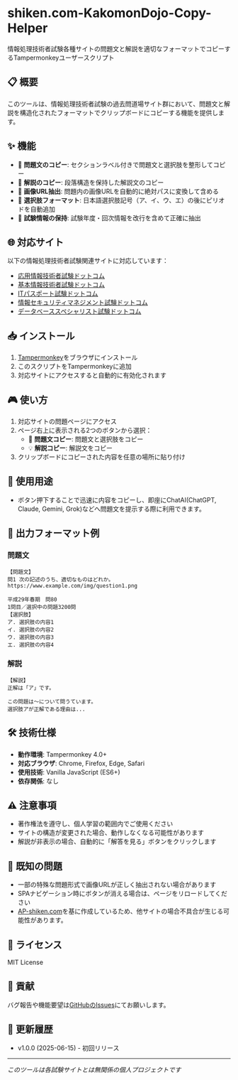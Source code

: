 # shiken.com-KakomonDojo-Copy-Helper

情報処理技術者試験各種サイトの問題文と解説を適切なフォーマットでコピーするTampermonkeyユーザースクリプト

## 📋 概要

このツールは、情報処理技術者試験の過去問道場サイト群において、問題文と解説を構造化されたフォーマットでクリップボードにコピーする機能を提供します。

## ✨ 機能

- 🔹 **問題文のコピー**: セクションラベル付きで問題文と選択肢を整形してコピー
- 🔹 **解説のコピー**: 段落構造を保持した解説文のコピー
- 🔹 **画像URL抽出**: 問題内の画像URLを自動的に絶対パスに変換して含める
- 🔹 **選択肢フォーマット**: 日本語選択肢記号（ア、イ、ウ、エ）の後にピリオドを自動追加
- 🔹 **試験情報の保持**: 試験年度・回次情報を改行を含めて正確に抽出

## 🌐 対応サイト

以下の情報処理技術者試験関連サイトに対応しています：

- [応用情報技術者試験ドットコム](https://www.ap-siken.com/)
- [基本情報技術者試験ドットコム](https://www.fe-siken.com/)
- [ITパスポート試験ドットコム](https://www.itpassportsiken.com/)
- [情報セキュリティマネジメント試験ドットコム](https://www.sg-siken.com/)
- [データベーススペシャリスト試験ドットコム](https://www.db-siken.com/)

## 📥 インストール

1. [Tampermonkey](https://www.tampermonkey.net/)をブラウザにインストール
2. このスクリプトをTampermonkeyに追加
3. 対応サイトにアクセスすると自動的に有効化されます

## 🎮 使い方

1. 対応サイトの問題ページにアクセス
2. ページ右上に表示される2つのボタンから選択：
   - 📝 **問題文コピー**: 問題文と選択肢をコピー
   - 💡 **解説コピー**: 解説文をコピー
3. クリップボードにコピーされた内容を任意の場所に貼り付け

## 🤖 使用用途
- ボタン押下することで迅速に内容をコピーし、即座にChatAI(ChatGPT, Claude, Gemini, Grok)などへ問題文を提示する際に利用できます。

## 📄 出力フォーマット例

### 問題文
```
【問題文】
問1 次の記述のうち、適切なものはどれか。
https://www.example.com/img/question1.png

平成29年春期　問80
1問目／選択中の問題3200問
【選択肢】
ア. 選択肢の内容1
イ. 選択肢の内容2
ウ. 選択肢の内容3
エ. 選択肢の内容4
```

### 解説
```
【解説】
正解は「ア」です。

この問題は〜について問うています。
選択肢アが正解である理由は...
```

## 🛠️ 技術仕様

- **動作環境**: Tampermonkey 4.0+
- **対応ブラウザ**: Chrome, Firefox, Edge, Safari
- **使用技術**: Vanilla JavaScript (ES6+)
- **依存関係**: なし

## ⚠️ 注意事項

- 著作権法を遵守し、個人学習の範囲内でご使用ください
- サイトの構造が変更された場合、動作しなくなる可能性があります
- 解説が非表示の場合、自動的に「解答を見る」ボタンをクリックします

## 🐛 既知の問題

- 一部の特殊な問題形式で画像URLが正しく抽出されない場合があります
- SPAナビゲーション時にボタンが消える場合は、ページをリロードしてください
- [AP-shiken.com](https://www.ap-siken.com/)を基に作成しているため、他サイトの場合不具合が生じる可能性があります。

## 📝 ライセンス

MIT License

## 🤝 貢献

バグ報告や機能要望は[GitHubのIssues](https://github.com/Aerin-the-Lion/shiken.com-KakomonDojo-Copy-Helper/issues)にてお願いします。

## 📜 更新履歴

- v1.0.0 (2025-06-15) - 初回リリース

---

*このツールは各試験サイトとは無関係の個人プロジェクトです*
